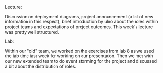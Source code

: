 Lecture:

Discussion on deployment diagrams, project announcement
(a lot of new information in this respect), brief introduction
by ulno about the roles within project teams and expectations
of project outcomes. This week's lecture was pretty well structured.

Lab:

Within our "old" team, we worked on the exercises from lab 8 as we
used the lab time last week for working on our presentation. Then we
met with our new extended team to do event storming for the project
and discussed a bit about the distribution of roles.